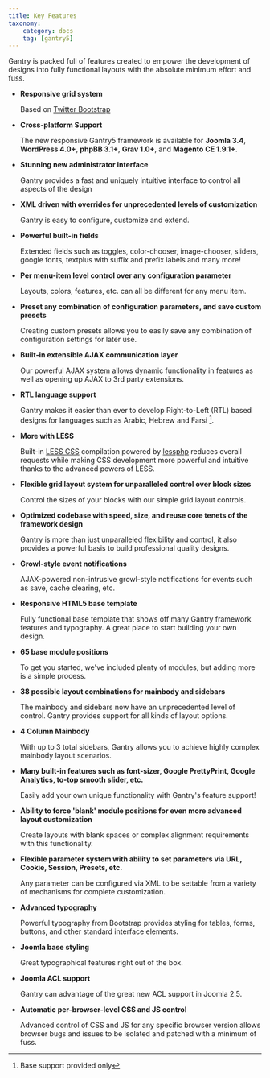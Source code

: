 ```yaml
---
title: Key Features
taxonomy:
    category: docs
    tag: [gantry5]
---
```


Gantry is packed full of features created to empower the development of designs into fully functional layouts with the absolute minimum effort and fuss.

* __Responsive grid system__

  Based on [Twitter Bootstrap](http://twitter.github.com/bootstrap/)


* __Cross-platform Support__

  The new responsive Gantry5 framework is available for **Joomla 3.4**, **WordPress 4.0+**, **phpBB 3.1+**, **Grav 1.0+**, and **Magento CE 1.9.1+**.


* __Stunning new administrator interface__

  Gantry provides a fast and uniquely intuitive interface to control all aspects of the design


* __XML driven with overrides for unprecedented levels of customization__

  Gantry is easy to configure, customize and extend.


* __Powerful built-in fields__

  Extended fields such as toggles, color-chooser, image-chooser, sliders, google fonts, textplus with suffix and prefix labels and many more!


* __Per menu-item level control over any configuration parameter__

  Layouts, colors, features, etc. can all be different for any menu item.


* __Preset any combination of configuration parameters, and save custom presets__

  Creating custom presets allows you to easily save any combination of configuration settings for later use.


* __Built-in extensible AJAX communication layer__

  Our powerful AJAX system allows dynamic functionality in features as well as opening up AJAX to 3rd party extensions.


* __RTL language support__

  Gantry makes it easier than ever to develop Right-to-Left (RTL) based designs for languages such as Arabic, Hebrew and Farsi [^1].


* __More with LESS__

  Built-in [LESS CSS](http://lesscss.org/) compilation powered by [lessphp](http://leafo.net/lessphp/) reduces overall requests while making CSS development more powerful and intuitive thanks to the advanced powers of LESS.


* __Flexible grid layout system for unparalleled control over block sizes__

  Control the sizes of your blocks with our simple grid layout controls.


* __Optimized codebase with speed, size, and reuse core tenets of the framework design__

  Gantry is more than just unparalleled flexibility and control, it also provides a powerful basis to build professional quality designs.


* __Growl-style event notifications__

  AJAX-powered non-intrusive growl-style notifications for events such as save, cache clearing, etc.


* __Responsive HTML5 base template__

  Fully functional base template that shows off many Gantry framework features and typography. A great place to start building your own design.


* __65 base module positions__

  To get you started, we've included plenty of modules, but adding more is a simple process.


* __38 possible layout combinations for mainbody and sidebars__

  The mainbody and sidebars now have an unprecedented level of control. Gantry provides support for all kinds of layout options.


* __4 Column Mainbody__

  With up to 3 total sidebars, Gantry allows you to achieve highly complex mainbody layout scenarios.


* __Many built-in features such as font-sizer, Google PrettyPrint, Google Analytics, to-top smooth slider, etc.__

  Easily add your own unique functionality with Gantry's feature support!


* __Ability to force 'blank' module positions for even more advanced layout customization__

  Create layouts with blank spaces or complex alignment requirements with this functionality.


* __Flexible parameter system with ability to set parameters via URL, Cookie, Session, Presets, etc.__

  Any parameter can be configured via XML to be settable from a variety of mechanisms for complete customization.


* __Advanced typography__

  Powerful typography from Bootstrap provides styling for tables, forms, buttons, and other standard interface elements.


* __Joomla base styling__

  Great typographical features right out of the box.


* __Joomla ACL support__

  Gantry can advantage of the great new ACL support in Joomla 2.5.


* __Automatic per-browser-level CSS and JS control__

  Advanced control of CSS and JS for any specific browser version allows browser bugs and issues to be isolated and patched with a minimum of fuss.


[^1]: Base support provided only
